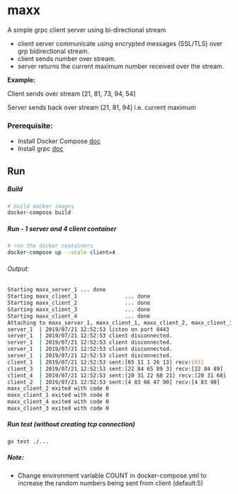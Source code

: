 # maxx
A simple grpc client server using bi-directional stream 

- client server communicate using encrypted messages (SSL/TLS) over grp bidirectional stream.
- client sends number over stream.
- server returns the current maximum number received over the stream.


**Example:**

Client sends over stream [21, 81, 73, 94, 54]

Server sends back over stream [21, 81, 94] i.e. current maximum

### Prerequisite:
- Install Docker Compose [doc](https://docs.docker.com/compose/install/)
- Install grpc [doc](https://grpc.io/docs/quickstart/go/)


## Run

##### Build

```sh
# build docker images
docker-compose build
```

##### Run - 1 server and 4 client container

```sh
# run the docker containers
docker-compose up --scale client=4
```

###### Output:

```sh
Starting maxx_server_1 ... done
Starting maxx_client_1               ... done
Starting maxx_client_2               ... done
Starting maxx_client_3               ... done
Starting maxx_client_4               ... done
Attaching to maxx_server_1, maxx_client_1, maxx_client_2, maxx_client_3, maxx_client_4
server_1  | 2019/07/21 12:52:53 listen on port 8443
server_1  | 2019/07/21 12:52:53 client disconnected.
server_1  | 2019/07/21 12:52:53 client disconnected.
server_1  | 2019/07/21 12:52:53 client disconnected.
server_1  | 2019/07/21 12:52:53 client disconnected.
client_1  | 2019/07/21 12:52:53 sent:[65 11 1 26 13] recv:[65]
client_3  | 2019/07/21 12:52:53 sent:[22 84 65 89 3] recv:[22 84 89]
client_4  | 2019/07/21 12:52:53 sent:[20 31 22 68 21] recv:[20 31 68]
client_2  | 2019/07/21 12:52:53 sent:[4 83 66 47 90] recv:[4 83 90]
maxx_client_2 exited with code 0
maxx_client_1 exited with code 0
maxx_client_4 exited with code 0
maxx_client_3 exited with code 0
```

##### Run test (without creating tcp connection)
```sh
go test ./...
```

##### Note: 
- Change environment variable COUNT in docker-compose.yml to increase the random numbers being sent from client (default:5)
